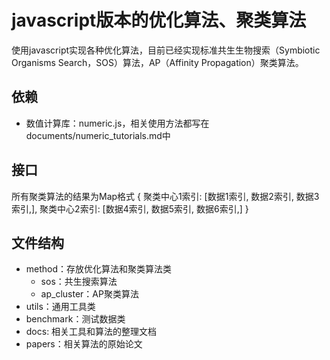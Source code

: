 # javascript版本的优化算法、聚类算法

使用javascript实现各种优化算法，目前已经实现标准共生生物搜索（Symbiotic Organisms Search，SOS）算法，AP（Affinity Propagation）聚类算法。

## 依赖

- 数值计算库：numeric.js，相关使用方法都写在documents/numeric_tutorials.md中

## 接口

所有聚类算法的结果为Map格式
{
  聚类中心1索引: [数据1索引, 数据2索引, 数据3索引,],
  聚类中心2索引: [数据4索引, 数据5索引, 数据6索引,]
}

## 文件结构

- method：存放优化算法和聚类算法类
  - sos：共生搜索算法
  - ap_cluster：AP聚类算法
- utils：通用工具类
- benchmark：测试数据类
- docs: 相关工具和算法的整理文档
- papers：相关算法的原始论文